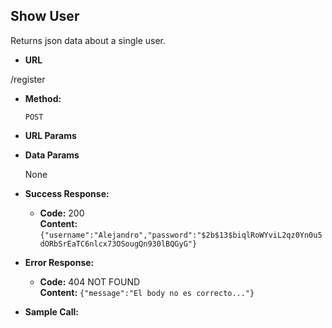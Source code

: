 **Show User**
----
  Returns json data about a single user.

* **URL**

 /register

* **Method:**

  `POST`

*  **URL Params**
 
* **Data Params**

  None

* **Success Response:**

  * **Code:** 200 <br />
    **Content:** `{"username":"Alejandro","password":"$2b$13$biqlRoWYviL2qz0Yn0u5dORbSrEaTC6nlcx73OSougQn930lBQGyG"}`

* **Error Response:**

  * **Code:** 404 NOT FOUND <br />
    **Content:** `{"message":"El body no es correcto..."}`


* **Sample Call:**

